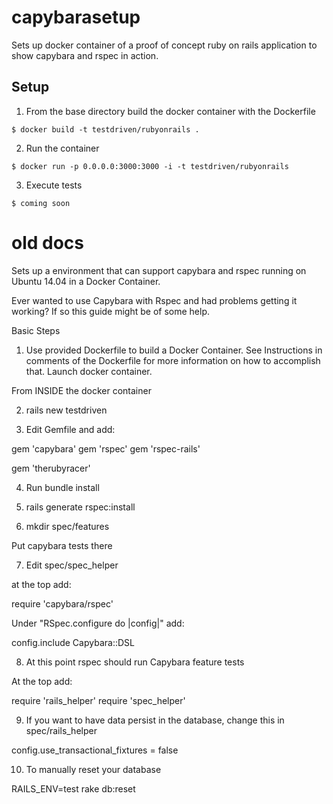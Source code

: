 # capybarasetup 

Sets up docker container of a proof of concept ruby on
rails application to show capybara and rspec in action.

## Setup

1. From the base directory build the docker container with the Dockerfile

```
$ docker build -t testdriven/rubyonrails .
```

2. Run the container

```
$ docker run -p 0.0.0.0:3000:3000 -i -t testdriven/rubyonrails
```

3. Execute tests

```
$ coming soon
```



# old docs

Sets up a environment that can support capybara and rspec running on Ubuntu 14.04  in a Docker Container. 

Ever wanted to use Capybara with Rspec and had problems getting it working?  If so this guide might be of some help.

Basic Steps

1) Use provided Dockerfile to build a Docker Container.  See Instructions in comments of the Dockerfile for more information on how to accomplish that.  Launch docker container.

From INSIDE the docker container

2) rails new testdriven

3) Edit Gemfile and add:

gem 'capybara'
gem 'rspec'
gem 'rspec-rails'

gem 'therubyracer'

4) Run bundle install

5) rails generate rspec:install

6) mkdir spec/features

Put capybara tests there

7) Edit spec/spec_helper

at the top add:

require 'capybara/rspec'

Under "RSpec.configure do |config|" add:

  config.include Capybara::DSL

8) At this point rspec should run Capybara feature tests

At the top add:

require 'rails_helper'
require 'spec_helper'

9) If you want to have data persist in the database, change this in
spec/rails_helper

config.use_transactional_fixtures = false

10) To manually reset your database

RAILS_ENV=test rake db:reset

